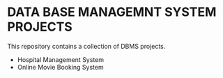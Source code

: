 # DATA BASE MANAGEMNT SYSTEM PROJECTS
This repository contains a collection of DBMS projects.
- Hospital Management System
- Online Movie Booking System
